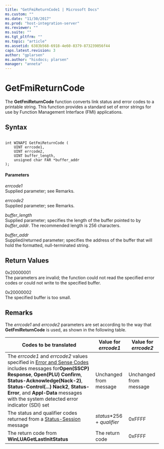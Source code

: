 ```yaml
---
title: "GetFmiReturnCode1 | Microsoft Docs"
ms.custom: ""
ms.date: "11/30/2017"
ms.prod: "host-integration-server"
ms.reviewer: ""
ms.suite: ""
ms.tgt_pltfrm: ""
ms.topic: "article"
ms.assetid: 6383b568-6918-4e60-8379-873239056f44
caps.latest.revision: 3
author: "gplarsen"
ms.author: "hisdocs; plarsen"
manager: "anneta"
---
```

# GetFmiReturnCode
The **GetFmiReturnCode** function converts link status and error codes to a printable string. This function provides a standard set of error strings for use by Function Management Interface (FMI) applications.  

## Syntax  

```  

int WINAPI GetFmiReturnCode (  
    UINT errcode1,  
    UINT errcode2,  
    UINT buffer_length,  
    unsigned char FAR *buffer_addr  
);  
```  

#### Parameters  
 *errcode1*  
 Supplied parameter; see Remarks.  

 *errcode2*  
 Supplied parameter; see Remarks.  

 *buffer_length*  
 Supplied parameter; specifies the length of the buffer pointed to by *buffer_addr*. The recommended length is 256 characters.  

 *buffer_addr*  
 Supplied/returned parameter; specifies the address of the buffer that will hold the formatted, null-terminated string.  

## Return Values  
 0x20000001  
 The parameters are invalid; the function could not read the specified error codes or could not write to the specified buffer.  

 0x20000002  
 The specified buffer is too small.  

## Remarks  
 The *errcode1* and *errcode2* parameters are set according to the way that **GetFmiReturnCode** is used, as shown in the following table.  


|                                                                                                                                                                                                         Codes to be translated                                                                                                                                                                                                         |        Value for <em>errcode1</em>        | Value for <em>errcode2</em> |
|----------------------------------------------------------------------------------------------------------------------------------------------------------------------------------------------------------------------------------------------------------------------------------------------------------------------------------------------------------------------------------------------------------------------------------------|-------------------------------------------|-----------------------------|
| The <em>errcode1</em> and <em>errcode2</em> values specified in [Error and Sense Codes](./error-and-sense-codes2.md) includes messages for<strong>Open(SSCP) Response</strong>, <strong>Open(PLU) Confirm</strong>, <strong>Status-Acknowledge(Nack-2)</strong>, <strong>Status-Control(...) Nack2</strong>, <strong>Status-Error</strong>, and <strong>Appl-Data</strong> messages with the system detected error indicator (SDI) set |          Unchanged from message           |   Unchanged from message    |
|                                                                                                                                                                  The status and qualifier codes returned from a [Status-Session](../core/status-session2.md) message                                                                                                                                                                   | <em>status</em>\*256 + <em>qualifier</em> |           0xFFFF            |
|                                                                                                                                                                                     The return code from <strong>WinLUAGetLastInitStatus</strong>                                                                                                                                                                                      |              The return code              |           0xFFFF            |


